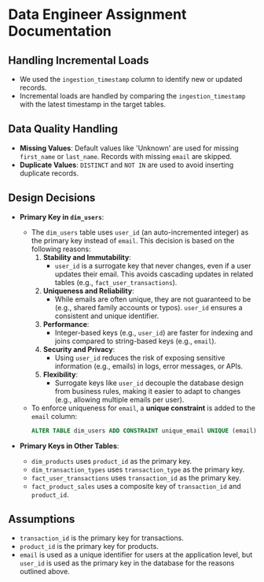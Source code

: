 # Data Engineer Assignment Documentation

## Handling Incremental Loads
- We used the `ingestion_timestamp` column to identify new or updated records.
- Incremental loads are handled by comparing the `ingestion_timestamp` with the latest timestamp in the target tables.

## Data Quality Handling
- **Missing Values**: Default values like 'Unknown' are used for missing `first_name` or `last_name`. Records with missing `email` are skipped.
- **Duplicate Values**: `DISTINCT` and `NOT IN` are used to avoid inserting duplicate records.

## Design Decisions
- **Primary Key in `dim_users`**:
  - The `dim_users` table uses `user_id` (an auto-incremented integer) as the primary key instead of `email`. This decision is based on the following reasons:
    1. **Stability and Immutability**:
       - `user_id` is a surrogate key that never changes, even if a user updates their email. This avoids cascading updates in related tables (e.g., `fact_user_transactions`).
    2. **Uniqueness and Reliability**:
       - While emails are often unique, they are not guaranteed to be (e.g., shared family accounts or typos). `user_id` ensures a consistent and unique identifier.
    3. **Performance**:
       - Integer-based keys (e.g., `user_id`) are faster for indexing and joins compared to string-based keys (e.g., `email`).
    4. **Security and Privacy**:
       - Using `user_id` reduces the risk of exposing sensitive information (e.g., emails) in logs, error messages, or APIs.
    5. **Flexibility**:
       - Surrogate keys like `user_id` decouple the database design from business rules, making it easier to adapt to changes (e.g., allowing multiple emails per user).
  - To enforce uniqueness for `email`, a **unique constraint** is added to the `email` column:
     ```sql
     ALTER TABLE dim_users ADD CONSTRAINT unique_email UNIQUE (email);
     ```

- **Primary Keys in Other Tables**:
  - `dim_products` uses `product_id` as the primary key.
  - `dim_transaction_types` uses `transaction_type` as the primary key.
  - `fact_user_transactions` uses `transaction_id` as the primary key.
  - `fact_product_sales` uses a composite key of `transaction_id` and `product_id`.

## Assumptions
- `transaction_id` is the primary key for transactions.
- `product_id` is the primary key for products.
- `email` is used as a unique identifier for users at the application level, but `user_id` is used as the primary key in the database for the reasons outlined above.
